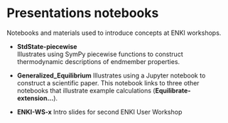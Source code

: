 # Presentations notebooks
Notebooks and materials used to introduce concepts at ENKI workshops.  

- **StdState-piecewise**  
Illustrates using SymPy piecewise functions to construct thermodynamic descriptions of endmember properties.

- **Generalized_Equilibrium**
Illustrates using a Jupyter notebook to construct a scientific paper.  This notebook links to three other
notebooks that illustrate example calculations (**Equilibrate-extension...**).

- **ENKI-WS-x**
Intro slides for second ENKI User Workshop